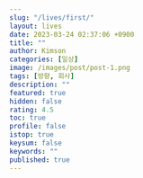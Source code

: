 ```yaml
---
slug: "/lives/first/"
layout: lives
date: 2023-03-24 02:37:06 +0900
title: ""
author: Kimson
categories: [일상]
image: /images/post/post-1.png
tags: [방향, 회사]
description: ""
featured: true
hidden: false
rating: 4.5
toc: true
profile: false
istop: true
keysum: false
keywords: ""
published: true
---
```


# 